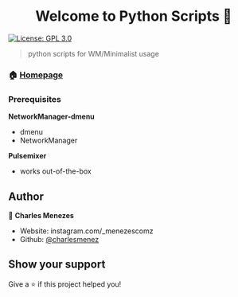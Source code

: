 <h1 align="center">Welcome to Python Scripts 👋</h1>
<p>
  <a href="#" target="_blank">
    <img alt="License: GPL 3.0" src="https://img.shields.io/badge/License-GPL 3.0-yellow.svg" />
  </a>
</p>

> python scripts for WM/Minimalist usage

### 🏠 [Homepage](https://github.com/charlesmenez/PythonScript)

### Prerequisites

**NetworkManager-dmenu**
- dmenu
- NetworkManager

**Pulsemixer**
- works out-of-the-box
## Author

👤 **Charles Menezes**

* Website: instagram.com/_menezescomz
* Github: [@charlesmenez](https://github.com/charlesmenez)

## Show your support

Give a ⭐️ if this project helped you!


